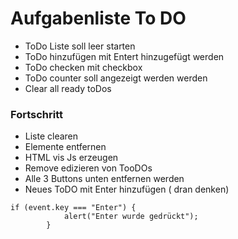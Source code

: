 # Aufgabenliste To DO

- ToDo Liste soll leer starten 
- ToDo hinzufügen mit Entert hinzugefügt werden
- ToDo checken mit checkbox
- ToDo counter soll angezeigt werden werden
- Clear all ready toDos

### Fortschritt
- Liste clearen
- Elemente entfernen 
- HTML vis Js erzeugen 
- Remove edizieren von TooDOs
- Alle 3 Buttons unten entfernen werden
- Neues ToDO mit Enter hinzufügen ( dran denken)

``` 
if (event.key === "Enter") {
            alert("Enter wurde gedrückt");
        }
```